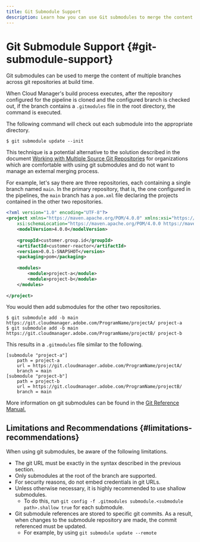 ```yaml
---
title: Git Submodule Support
description: Learn how you can use Git submodules to merge the content of multiple branches across git repositories at build time.
---
```


# Git Submodule Support {#git-submodule-support}

Git submodules can be used to merge the content of multiple branches across git repositories at build time.

When Cloud Manager's build process executes, after the repository configured for the pipeline is cloned and the configured branch is checked out, if the branch contains a `.gitmodules` file in the root directory, the command is executed.

The following command will check out each submodule into the appropriate directory. 

```
$ git submodule update --init
```

This technique is a potential alternative to the solution described in the document [Working with Multiple Source Git Repositories](/help/implementing/cloud-manager/managing-code/working-with-multiple-source-git-repositories.md) for organizations which are comfortable with using git submodules and do not want to manage an external merging process.

For example, let's say there are three repositories, each containing a single branch named `main`. In the primary repository, that is, the one configured in the pipelines, the `main` branch has a `pom.xml` file declaring the projects contained in the other two repositories.

```xml
<?xml version="1.0" encoding="UTF-8"?>
<project xmlns="https://maven.apache.org/POM/4.0.0" xmlns:xsi="https://www.w3.org/2001/XMLSchema-instance"
    xsi:schemaLocation="https://maven.apache.org/POM/4.0.0 https://maven.apache.org/maven-v4_0_0.xsd">
    <modelVersion>4.0.0</modelVersion>
   
    <groupId>customer.group.id</groupId>
    <artifactId>customer-reactor</artifactId>
    <version>0.0.1-SNAPSHOT</version>
    <packaging>pom</packaging>
   
    <modules>
        <module>project-a</module>
        <module>project-b</module>
    </modules>
   
</project>
```

You would then add submodules for the other two repositories.

```shell
$ git submodule add -b main https://git.cloudmanager.adobe.com/ProgramName/projectA/ project-a
$ git submodule add -b main https://git.cloudmanager.adobe.com/ProgramName/projectB/ project-b
```

This results in a `.gitmodules` file similar to the following.

```text
[submodule "project-a"]
    path = project-a
    url = https://git.cloudmanager.adobe.com/ProgramName/projectA/
    branch = main
[submodule "project-b"]
    path = project-b
    url = https://git.cloudmanager.adobe.com/ProgramName/projectB/
    branch = main
```

More information on git submodules can be found in the [Git Reference Manual.](https://git-scm.com/book/en/v2/Git-Tools-Submodules)

## Limitations and Recommendations {#limitations-recommendations}

When using git submodules, be aware of the following limitations.

* The git URL must be exactly in the syntax described in the previous section.
* Only submodules at the root of the branch are supported.
* For security reasons, do not embed credentials in git URLs.
* Unless otherwise necessary, it is highly recommended to use shallow submodules.
  * To do this, run `git config -f .gitmodules submodule.<submodule path>.shallow true` for each submodule.
* Git submodule references are stored to specific git commits. As a result, when changes to the submodule repository are made, the commit referenced must be updated.
  * For example, by using `git submodule update --remote`
